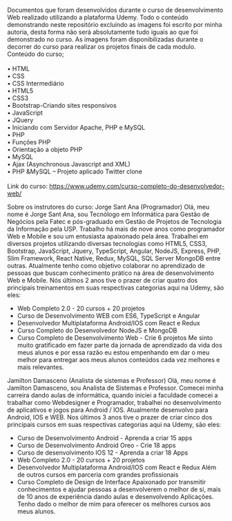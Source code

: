 Documentos que foram desenvolvidos durante o curso de desenvolvimento Web realizado utilizando a plataforma Udemy. 
Todo o conteúdo demonstrando neste repositório excluindo as imagens foi escrito por minha autoria, desta forma não será absolutamente tudo iguais ao que foi demonstrado no curso. 
As imagens foram disponibilizadas durante o decorrer do curso para realizar os projetos finais de cada modulo. 
Conteúdo do curso;<br><br>
•	HTML<br>
•	CSS<br>
•	CSS Intermediário<br>
•	HTML5<br>
•	CSS3<br>
•	Bootstrap-Criando sites responsivos<br>
•	JavaScript<br>
•	JQuery<br>
•	Iniciando com Servidor Apache, PHP e MySQL<br>
•	PHP<br>
•	Funções PHP<br>
•	Orientação a objeto PHP<br>
•	MySQL<br>
•	Ajax (Asynchronous Javascript and XML)<br>
•	PHP &MySQL – Projeto aplicado Twitter clone<br><br>
Link do curso: https://www.udemy.com/curso-completo-do-desenvolvedor-web/

Sobre os instrutores do curso:
Jorge Sant Ana (Programador)
Olá, meu nome é Jorge Sant Ana, sou Tecnólogo em Informática para Gestão de Negócios pela Fatec e pós-graduado em Gestão de Projetos de Tecnologia da Informação pela USP. 
Trabalho há mais de nove anos como programador Web e Mobile e sou um entusiasta apaixonado pela área. 
Trabalhei em diversos projetos utilizando diversas tecnologias como HTML5, CSS3, Bootstrap, JavaScript, Jquery, TypeScript, Angular, NodeJS, Express, PHP, Slim Framework, React Native, Redux, MySQL, SQL Server MongoDB entre outras.
Atualmente tenho como objetivo colaborar no aprendizado de pessoas que buscam conhecimento prático na área de desenvolvimento Web e Mobile. Nós últimos 2 anos tive o prazer de criar quatro dos principais treinamentos em suas respectivas categorias aqui na Udemy, são eles:
- Web Completo 2.0 - 20 cursos + 20 projetos
- Curso de Desenvolvimento WEB com ES6, TypeScript e Angular
- Desenvolvedor Multiplataforma Android/IOS com React e Redux
- Curso Completo do Desenvolvedor NodeJS e MongoDB
- Curso Completo de Desenvolvimento Web - Crie 6 projetos
Me sinto muito gratificado em fazer parte da jornada de aprendizado da vida dos meus alunos e por essa razão eu estou empenhando em dar o meu melhor para entregar aos meus alunos conteúdos cada vez melhores e mais relevantes.

Jamilton Damasceno (Analista de sistemas e Professor)
Olá, meu nome é Jamilton Damasceno, sou Analista de Sistemas e Professor. 
Comecei minha carreira dando aulas de informática, quando iniciei a faculdade comecei a trabalhar como Webdesigner e Programador, trabalhei no desenvolvimento de aplicativos e jogos para Android / IOS. 
Atualmente desenvolvo para Android, IOS e WEB.
Nos últimos 3 anos tive o prazer de criar cinco dos principais cursos em suas respectivas categorias aqui na Udemy, são eles:
- Curso de Desenvolvimento Android - Aprenda a criar 15 apps
- Curso de Desenvolvimento Android Oreo - Crie 18 apps
- Curso de desenvolvimento IOS 12 - Aprenda a criar 18 Apps
- Web Completo 2.0 - 20 cursos + 20 projetos
- Desenvolvedor Multiplataforma Android/IOS com React e Redux
Além de outros cursos em parceria com grandes profissionais
- Curso Completo de Design de Interface
Apaixonado por transmitir conhecimentos e ajudar pessoas a desenvolverem o melhor de si, mais de 10 anos de experiência dando aulas e desenvolvendo Aplicações.
Tenho dado o melhor de mim para oferecer os melhores cursos aos meus alunos.
